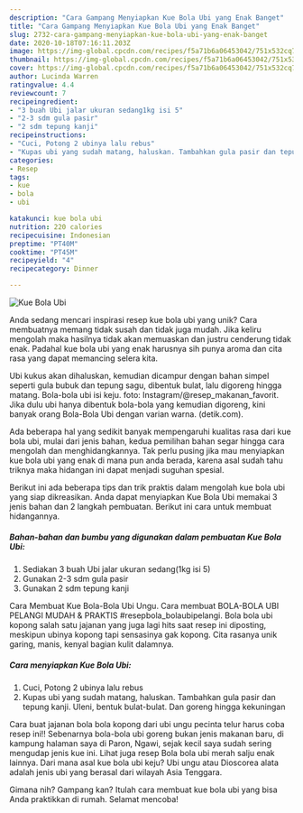 ```yaml
---
description: "Cara Gampang Menyiapkan Kue Bola Ubi yang Enak Banget"
title: "Cara Gampang Menyiapkan Kue Bola Ubi yang Enak Banget"
slug: 2732-cara-gampang-menyiapkan-kue-bola-ubi-yang-enak-banget
date: 2020-10-18T07:16:11.203Z
image: https://img-global.cpcdn.com/recipes/f5a71b6a06453042/751x532cq70/kue-bola-ubi-foto-resep-utama.jpg
thumbnail: https://img-global.cpcdn.com/recipes/f5a71b6a06453042/751x532cq70/kue-bola-ubi-foto-resep-utama.jpg
cover: https://img-global.cpcdn.com/recipes/f5a71b6a06453042/751x532cq70/kue-bola-ubi-foto-resep-utama.jpg
author: Lucinda Warren
ratingvalue: 4.4
reviewcount: 7
recipeingredient:
- "3 buah Ubi jalar ukuran sedang1kg isi 5"
- "2-3 sdm gula pasir"
- "2 sdm tepung kanji"
recipeinstructions:
- "Cuci, Potong 2 ubinya lalu rebus"
- "Kupas ubi yang sudah matang, haluskan. Tambahkan gula pasir dan tepung kanji. Uleni, bentuk bulat-bulat. Dan goreng hingga kekuningan"
categories:
- Resep
tags:
- kue
- bola
- ubi

katakunci: kue bola ubi 
nutrition: 220 calories
recipecuisine: Indonesian
preptime: "PT40M"
cooktime: "PT45M"
recipeyield: "4"
recipecategory: Dinner

---
```



![Kue Bola Ubi](https://img-global.cpcdn.com/recipes/f5a71b6a06453042/751x532cq70/kue-bola-ubi-foto-resep-utama.jpg)

Anda sedang mencari inspirasi resep kue bola ubi yang unik? Cara membuatnya memang tidak susah dan tidak juga mudah. Jika keliru mengolah maka hasilnya tidak akan memuaskan dan justru cenderung tidak enak. Padahal kue bola ubi yang enak harusnya sih punya aroma dan cita rasa yang dapat memancing selera kita.

Ubi kukus akan dihaluskan, kemudian dicampur dengan bahan simpel seperti gula bubuk dan tepung sagu, dibentuk bulat, lalu digoreng hingga matang. Bola-bola ubi isi keju. foto: Instagram/@resep_makanan_favorit. Jika dulu ubi hanya dibentuk bola-bola yang kemudian digoreng, kini banyak orang Bola-Bola Ubi dengan varian warna. (detik.com).

Ada beberapa hal yang sedikit banyak mempengaruhi kualitas rasa dari kue bola ubi, mulai dari jenis bahan, kedua pemilihan bahan segar hingga cara mengolah dan menghidangkannya. Tak perlu pusing jika mau menyiapkan kue bola ubi yang enak di mana pun anda berada, karena asal sudah tahu triknya maka hidangan ini dapat menjadi suguhan spesial.


Berikut ini ada beberapa tips dan trik praktis dalam mengolah kue bola ubi yang siap dikreasikan. Anda dapat menyiapkan Kue Bola Ubi memakai 3 jenis bahan dan 2 langkah pembuatan. Berikut ini cara untuk membuat hidangannya.

<!--inarticleads1-->

##### Bahan-bahan dan bumbu yang digunakan dalam pembuatan Kue Bola Ubi:

1. Sediakan 3 buah Ubi jalar ukuran sedang(1kg isi 5)
1. Gunakan 2-3 sdm gula pasir
1. Gunakan 2 sdm tepung kanji


Cara Membuat Kue Bola-Bola Ubi Ungu. Cara membuat BOLA-BOLA UBI PELANGI MUDAH &amp; PRAKTIS #resepbola_bolaubipelangi. Bola bola ubi kopong salah satu jajanan yang juga lagi hits saat resep ini diposting, meskipun ubinya kopong tapi sensasinya gak kopong. Cita rasanya unik garing, manis, kenyal bagian kulit dalamnya. 

<!--inarticleads2-->

##### Cara menyiapkan Kue Bola Ubi:

1. Cuci, Potong 2 ubinya lalu rebus
1. Kupas ubi yang sudah matang, haluskan. Tambahkan gula pasir dan tepung kanji. Uleni, bentuk bulat-bulat. Dan goreng hingga kekuningan


Cara buat jajanan bola bola kopong dari ubi ungu pecinta telur harus coba resep ini!! Sebenarnya bola-bola ubi goreng bukan jenis makanan baru, di kampung halaman saya di Paron, Ngawi, sejak kecil saya sudah sering mengudap jenis kue ini. Lihat juga resep Bola bola ubi merah salju enak lainnya. Dari mana asal kue bola ubi keju? Ubi ungu atau Dioscorea alata adalah jenis ubi yang berasal dari wilayah Asia Tenggara. 

Gimana nih? Gampang kan? Itulah cara membuat kue bola ubi yang bisa Anda praktikkan di rumah. Selamat mencoba!
